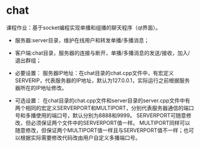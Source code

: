 # chat

课程作业：基于socket编程实现单播和组播的聊天程序（qt界面）。

* 服务器:server目录，维护在线用户和转发单播/多播消息；
* 客户端:chat目录，服务器的连接与断开，单播/多播消息的发送/接收，加入/退出群组；

* 必要设置：
服务器IP地址：在chat目录的chat.cpp文件中，有宏定义SERVERIP，代表服务器的IP地址，默认为127.0.0.1，实际运行之前根据服务器所在的IP地址修改。

* 可选设置：
在chat目录的chat.cpp文件和server目录的server.cpp文件中有两个相同的宏定义SERVERPORT和MULTIPORT，分别代表服务器通信的端口号和多播使用的端口号，默认分别为8888和9999。
SERVERPORT可随意修改，但必须保证两个文件中的SERVERPORT值一样。
MULTIPORT同样可以随意修改，但保证两个MULTIPORT值一样且与SERVERPORT值不一样；也可以根据实际需要修改代码改由用户自定义多播端口号。
